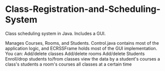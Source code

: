 # Class-Registration-and-Scheduling-System
Class scheduling system in Java. Includes a GUI. 

Manages Courses, Rooms, and Students. 
Control.java contains most of the application logic, and ECRSSFrame holds most of the GUI implementation. 
You can: 
  Add/delete classes
  Add/delete rooms
  Add/delete Students
  Enroll/drop students to/from classes
  view the data by
    a student's courses
    a class's students
    a room's courses
    all classes at a certain time
    

